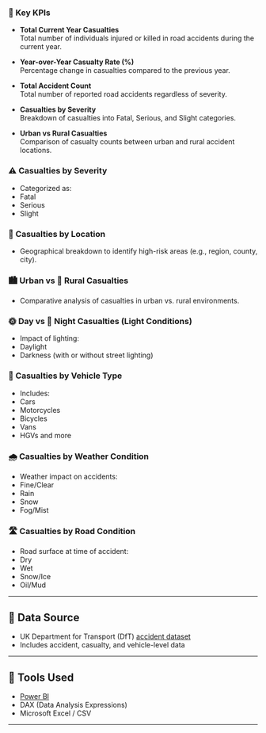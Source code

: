 ### 📌 Key KPIs

- **Total Current Year Casualties**  
Total number of individuals injured or killed in road accidents during the current year.

- **Year-over-Year Casualty Rate (%)**  
Percentage change in casualties compared to the previous year.

- **Total Accident Count**  
Total number of reported road accidents regardless of severity.

- **Casualties by Severity**  
Breakdown of casualties into Fatal, Serious, and Slight categories.

- **Urban vs Rural Casualties**  
Comparison of casualty counts between urban and rural accident locations.

### ⚠️ Casualties by Severity
- Categorized as:
- Fatal
- Serious
- Slight

### 📍 Casualties by Location
- Geographical breakdown to identify high-risk areas (e.g., region, county, city).

### 🏙️ Urban vs 🌾 Rural Casualties
- Comparative analysis of casualties in urban vs. rural environments.

### 🌞 Day vs 🌙 Night Casualties (Light Conditions)
- Impact of lighting:
- Daylight
- Darkness (with or without street lighting)

### 🚗 Casualties by Vehicle Type
- Includes:
- Cars
- Motorcycles
- Bicycles
- Vans
- HGVs and more

### 🌧️ Casualties by Weather Condition
- Weather impact on accidents:
- Fine/Clear
- Rain
- Snow
- Fog/Mist

### 🛣️ Casualties by Road Condition
- Road surface at time of accident:
- Dry
- Wet
- Snow/Ice
- Oil/Mud

---

## 📁 Data Source

- UK Department for Transport (DfT) [accident dataset](https://data.gov.uk/dataset/road-accidents-safety-data)
- Includes accident, casualty, and vehicle-level data

---

## 🧰 Tools Used

- [Power BI](https://powerbi.microsoft.com/)
- DAX (Data Analysis Expressions)
- Microsoft Excel / CSV

---
